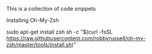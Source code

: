 This is a collection of code snippets

Installing Oh-My-Zsh

sudo apt-get install zsh
sh -c "$(curl -fsSL https://raw.githubusercontent.com/robbyrussell/oh-my-zsh/master/tools/install.sh)"


